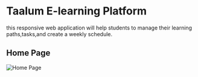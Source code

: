 # Taalum E-learning Platform
this responsive web application will help students to manage their learning paths,tasks,and create a weekly schedule.

## Home Page
![Home Page](HomePage1.jpg)

